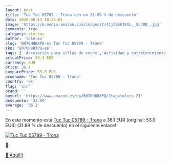 ```yaml
---
layout: post
title: 'Tuc Tuc 05789 - Trona con un 31.89 % de descuento'
date: 2020-08-13 18:35:01
image: 'https://m.media-amazon.com/images/I/41jC8SKIKVL._SL400_.jpg'
comments: true
category: ofertas
author: 'tole.es'
slug: 'B076H8BXPQ-es Tuc Tuc 05789 - Trona'
sku: 'B076H8BXPQ-es'
tags: [ 'Accesorios para sillas de coche','Actividad y entretenimiento','Andadores','Bebé','Espejos para asientos traseros','Higiene y cuidado','Sillas de coche y accesorios','Toallitas húmedas para bebé','Toallitas y accesorios para bebé','trona', ]
actualPrice: 36.1 EUR
currency: EUR
price: 36.1
comparePrice: 53.0 EUR
prodname: 'Tuc Tuc 05789 - Trona'
country: 'es'
flag: '🇪🇸'
brand: ''
buyurl: 'https://www.amazon.es/dp/B076H8BXPQ/?tag=tolees-21'
descuento: '31.89'
average: '36.1'
---
```


En este momento está [Tuc Tuc 05789 - Trona](https://www.amazon.es/dp/B076H8BXPQ/?tag=tolees-21) a 36.1 EUR (original: 53.0 EUR) (31.89 %  de descuento) en el siguiente enlace!

[![Tuc Tuc 05789 - Trona](https://m.media-amazon.com/images/I/41jC8SKIKVL._SL400_.jpg)](https://www.amazon.es/dp/B076H8BXPQ/?tag=tolees-21)

🔎:


[🛒 Aquí!!!](https://www.amazon.es/dp/B076H8BXPQ/?tag=tolees-21)
